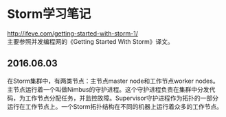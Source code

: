 # Storm学习笔记 #
http://ifeve.com/getting-started-with-storm-1/<br>
主要参照并发编程网的《Getting Started With Storm》译文。

## 2016.06.03 ##
	
 在Storm集群中，有两类节点：主节点master node和工作节点worker nodes。主节点运行着一个叫做Nimbus的守护进程。这个守护进程负责在集群中分发代码，为工作节点分配任务，并监控故障。Supervisor守护进程作为拓扑的一部分运行在工作节点上。一个Storm拓扑结构在不同的机器上运行着众多的工作节点。



 